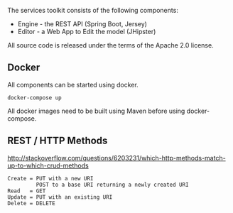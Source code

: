 The services toolkit consists of the following components:

* Engine - the REST API (Spring Boot, Jersey)
* Editor - a Web App to Edit the model (JHipster)

All source code is released under the terms of the Apache 2.0 license.

## Docker

All components can be started using docker.

```
docker-compose up
```

All docker images need to be built using Maven before using docker-compose.

## REST / HTTP Methods

http://stackoverflow.com/questions/6203231/which-http-methods-match-up-to-which-crud-methods

```
Create = PUT with a new URI
         POST to a base URI returning a newly created URI
Read   = GET
Update = PUT with an existing URI
Delete = DELETE
```